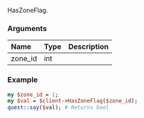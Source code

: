 HasZoneFlag.
### Arguments
**Name**|**Type**|**Description**
:---|:---|:---
zone_id|int|

### Example

```perl
my $zone_id = 1;
my $val = $client->HasZoneFlag($zone_id);
quest::say($val); # Returns bool
```